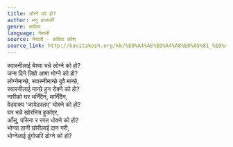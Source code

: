 ```yaml
---
title: लोग्ने को हो?
author: मनु ब्राजाकी
genre: कविता
language: नेपाली
source: नेपाली - कविता कोश
source_link: http://kavitakosh.org/kk/%E0%A4%AE%E0%A4%A8%E0%A5%81_%E0%A4%AC%E0%A5%8D%E0%A4%B0%E0%A4%BE%E0%A4%9C%E0%A4%BE%E0%A4%95%E0%A5%80
---
```


स्वास्नीलाई बेश्या भन्ने लोग्ने को हो?  
जन्म दिने तिम्रो आमा भोग्ने को हो?  
लोग्नेमान्छे, स्वास्नीमान्छे दुवै मान्छे,  
स्वास्नीलाई मान्छे हुन रोक्ने को हो?  
नारीको घर भनिँदैन, मानिँदैन,  
वेदवाक्य 'जायेदस्तम्' घोक्ने को हो?  
घर भन्ने खोरभित्र हुर्काएर,  
आँसु, पसिना र रगत धोक्ने को हो?  
भोग्या ठानी छोरीलाई दान गरी,  
भोग्नेलाई ढुंगोसरि ढोग्ने को हो?
